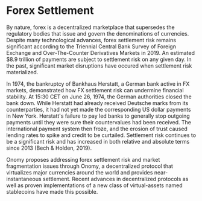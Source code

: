 # Forex Settlement

By nature, forex is a decentralized marketplace that supersedes the regulatory bodies that issue and govern the denominations of currencies. Despite many technological advances, forex settlement risk remains significant according to the Triennial Central Bank Survey of Foreign Exchange and Over-The-Counter Derivatives Markets in 2019. An estimated $8.9 trillion of payments are subject to settlement risk on any given day. In the past, significant market disruptions have occured when settlement risk materialized.&#x20;

In 1974, the bankruptcy of Bankhaus Herstatt, a German bank active in FX markets, demonstrated how FX settlement risk can undermine financial stability. At 15:30 CET on June 26, 1974, the German authorities closed the bank down. While Herstatt had already received Deutsche marks from its counterparties, it had not yet made the corresponding US dollar payments in New York. Herstatt's failure to pay led banks to generally stop outgoing payments until they were sure their countervalues had been received. The international payment system then froze, and the erosion of trust caused lending rates to spike and credit to be curtailed. Settlement risk continues to be a significant risk and has increased in both relative and absolute terms since 2013 (Bech & Holden, 2019).

Onomy proposes addressing forex settlement risk and market fragmentation issues through Onomy, a decentralized protocol that virtualizes major currencies around the world and provides near-instantaneous settlement. Recent advances in decentralized protocols as well as proven implementations of a new class of virtual-assets named stablecoins have made this possible.
